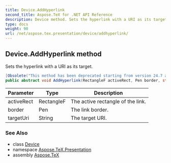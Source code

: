 ```yaml
---
title: Device.AddHyperlink
second_title: Aspose.TeX for .NET API Reference
description: Device method. Sets the hyperlink with a URI as its target
type: docs
weight: 90
url: /net/aspose.tex.presentation/device/addhyperlink/
---
```

## Device.AddHyperlink method

Sets the hyperlink with a URI as its target.

```csharp
[Obsolete("This method has been deprecated starting from version 24.7 and will be hidden in version 24.10.")]
public abstract void AddHyperlink(RectangleF activeRect, Pen border, string targetUri)
```

| Parameter | Type | Description |
| --- | --- | --- |
| activeRect | RectangleF | The active rectangle of the link. |
| border | Pen | The link border. |
| targetUri | String | The target URI. |

### See Also

* class [Device](../)
* namespace [Aspose.TeX.Presentation](../../device/)
* assembly [Aspose.TeX](../../../)


